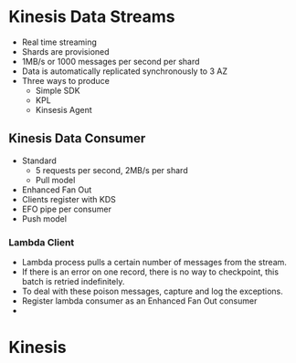 # Kinesis Data Streams
* Real time streaming
* Shards are provisioned
* 1MB/s or 1000 messages per second per shard
* Data is automatically replicated synchronously to 3 AZ
* Three ways to produce
  * Simple SDK
  * KPL
  * Kinsesis Agent

## Kinesis Data Consumer
* Standard
  * 5 requests per second, 2MB/s per shard
  * Pull model
* Enhanced Fan Out
 * Clients register with KDS
 * EFO pipe per consumer
 * Push model

### Lambda Client
* Lambda process pulls a certain number of messages from the stream.
* If there is an error on one record, there is no way to checkpoint, this batch is retried indefinitely.
* To deal with these poison messages, capture and log the exceptions.
* Register lambda consumer as an Enhanced Fan Out consumer
*

# Kinesis 
